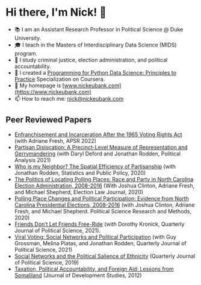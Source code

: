 # Hi there, I'm Nick! 👋

- 📚 I am an Assistant Research Professor in Political Science @ Duke University.
- 🎓 I teach in the Masters of Interdisciplinary Data Science (MIDS) program.
- 🔬 I study criminal justice, election administration, and political accountability.
- 🐍 I created a [Programming for Python Data Science: Principles to Practice](https://www.coursera.org/specializations/python-for-data-science) Specialization on Coursera.
- 🔗 My homepage is [www.nickeubank.com](https://www.nickeubank.com)
- 📫 How to reach me: nick@nickeubank.com

## Peer Reviewed Papers

- [Enfranchisement and Incarceration After the 1965 Voting Rights Act](https://www.doi.org/10.1017/S0003055421001337) (with Adriane Fresh, APSR 2022)
- [Partisan Dislocation: A Precinct-Level Measure of Representation and Gerrymandering](http://www.nickeubank.com/defordeubankrodden_dislocation/) (with Daryl Deford and Jonathan Rodden, Political Analysis 2021)
- [Who is my Neighbor? The Spatial Efficiency of Partisanship](http://www.nickeubank.com/eubankrodden_spatialefficiency/) (with Jonathan Rodden, Statistics and Public Policy, 2020)
- [The Politics of Locating Polling Places: Race and Party in North Carolina Election Administration, 2008-2016](http://www.nickeubank.com/targeting_cefs/) (With Joshua Clinton, Adriane Fresh, and Michael Shepherd, Election Law Journal, 2020)
- [Polling Place Changes and Political Participation: Evidence from North Carolina Presidential Elections, 2008-2016](http://www.nickeubank.com/wp-content/uploads/2018/05/PollingPlaceChanges_ClintonEubankFreshShepherd.pdf) (with Joshua Clinton, Adriane Fresh, and Michael Shepherd. Political Science Research and Methods, 2020)
- [Friends Don’t Let Friends Free-Ride](https://www.nickeubank.com/eubankkronick_infonetworksparticipation-pdf/)
(with Dorothy Kronick, Quarterly Journal of Political Science, 2021).
- [Viral Voting: Social Networks and Political Participation](https://nowpublishers.com/article/Details/QJPS-19092) (with Guy Grossman, Melina Platas, and Jonathan Rodden, Quarterly Journal of Political Science, 2021)
- [Social Networks and the Political Salience of Ethnicity](http://www.nickeubank.com/sample-page/eubank_ethnicitynetworks/) (Quarterly Journal of Political Science, 2019)
- [Taxation, Political Accountability, and Foreign Aid: Lessons from Somaliland](http://www.nickeubank.com/eubank_somaliland_taxationaccountability/) (Journal of Development Studies, 2012)

